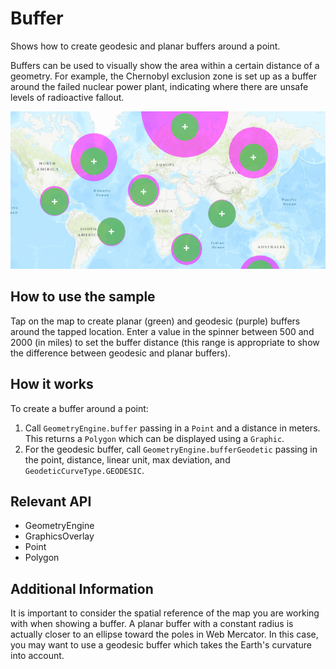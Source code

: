 <h1>Buffer</h1>

<p>Shows how to create geodesic and planar buffers around a point.</p>

<p>Buffers can be used to visually show the area within a certain distance of a geometry. For example, the Chernobyl exclusion zone is set up as a buffer around the failed nuclear power plant, indicating where there are unsafe levels of radioactive fallout.</p>

<p><img src="Buffer.png"></p>

<h2>How to use the sample</h2>
<p>Tap on the map to create planar (green) and geodesic (purple) buffers around the tapped location. Enter a value in the spinner between 500 and 2000 (in miles) to set the 
buffer distance (this range is appropriate to show the difference between geodesic and planar buffers).</p>

<h2>How it works</h2>
<p>To create a buffer around a point:</p>
<ol>
<li>Call <code>GeometryEngine.buffer</code> passing in a <code>Point</code> and a distance
 in meters. This returns a <code>Polygon</code> which can be displayed using a <code>Graphic</code>.</li>
 <li>For the geodesic buffer, call <code>GeometryEngine.bufferGeodetic</code> passing in the point, distance, linear unit, max deviation, and <code>GeodeticCurveType.GEODESIC</code>.</li>
</ol>

<h2>Relevant API</h2>
<ul>
<li>GeometryEngine</li>
<li>GraphicsOverlay</li>
<li>Point</li>
<li>Polygon</li>
</ul>

<h2>Additional Information</h2>
<p>It is important to consider the spatial reference of the map you are working with when showing a buffer. A planar buffer with a constant radius is actually closer to an ellipse toward the poles in Web Mercator. In this case, you may want to use a geodesic buffer which takes the Earth's curvature into account.</p>
